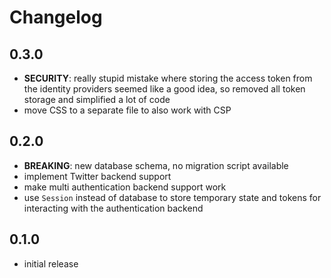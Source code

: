 # Changelog

## 0.3.0
- **SECURITY**: really stupid mistake where storing the access token
  from the identity providers seemed like a good idea, so removed all
  token storage and simplified a lot of code
- move CSS to a separate file to also work with CSP

## 0.2.0
- **BREAKING**: new database schema, no migration script available
- implement Twitter backend support
- make multi authentication backend support work
- use `Session` instead of database to store temporary state and tokens for 
  interacting with the authentication backend

## 0.1.0
- initial release
